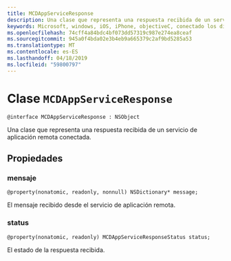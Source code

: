```yaml
---
title: MCDAppServiceResponse
description: Una clase que representa una respuesta recibida de un servicio de aplicación remota conectada.
keywords: Microsoft, windows, iOS, iPhone, objectiveC, conectado los dispositivos, proyecto Roma
ms.openlocfilehash: 74cff4a84bdc4bf073dd57319c987e274ea8ceaf
ms.sourcegitcommit: 945a0f4bda02e3b4eb9a665379c2af9bd5285a53
ms.translationtype: MT
ms.contentlocale: es-ES
ms.lasthandoff: 04/18/2019
ms.locfileid: "59800797"
---
```

# <a name="class-mcdappserviceresponse"></a>Clase `MCDAppServiceResponse`

```
@interface MCDAppServiceResponse : NSObject
```

Una clase que representa una respuesta recibida de un servicio de aplicación remota conectada.

## <a name="properties"></a>Propiedades

### <a name="message"></a>mensaje 
`@property(nonatomic, readonly, nonnull) NSDictionary* message;`

El mensaje recibido desde el servicio de aplicación remota.

### <a name="status"></a>status
`@property(nonatomic, readonly) MCDAppServiceResponseStatus status;`

El estado de la respuesta recibida.